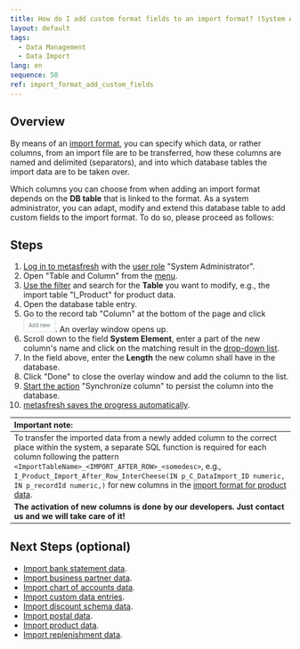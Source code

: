 ```yaml
---
title: How do I add custom format fields to an import format? (System Administrator)
layout: default
tags:
  - Data Management
  - Data Import
lang: en
sequence: 50
ref: import_format_add_custom_fields
---
```


## Overview
By means of an [import format](Add_import_format), you can specify which data, or rather columns, from an import file are to be transferred, how these columns are named and delimited (separators), and into which database tables the import data are to be taken over.

Which columns you can choose from when adding an import format depends on the **DB table** that is linked to the format. As a system administrator, you can adapt, modify and extend this database table to add custom fields to the import format. To do so, please proceed as follows:

## Steps
1. [Log in to metasfresh](Login) with the [user role](NewUserRole) "System Administrator".
1. Open "Table and Column" from the [menu](Menu).
1. [Use the filter](Filtering_function) and search for the **Table** you want to modify, e.g., the import table "I_Product" for product data.
1. Open the database table entry.
1. Go to the record tab "Column" at the bottom of the page and click !["Add new"](assets/Add_New_Button.png). An overlay window opens up.
1. Scroll down to the field **System Element**, enter a part of the new column's name and click on the matching result in the [drop-down list](Keyboard_shortcuts_reference).
1. In the field above, enter the **Length** the new column shall have in the database.
1. Click "Done" to close the overlay window and add the column to the list.
1. [Start the action](StartAction) "Synchronize column" to persist the column into the database.
1. [metasfresh saves the progress automatically](Saveindicator).

| **Important note:** |
| :--- |
| To transfer the imported data from a newly added column to the correct place within the system, a separate SQL function is required for each column following the pattern `<ImportTableName>_<IMPORT_AFTER_ROW>_<somedesc>`, e.g., `I_Product_Import_After_Row_InterCheese(IN p_C_DataImport_ID numeric, IN p_recordId numeric,)` for new columns in the [import format for product data](Import_format_example_product). |
| **The activation of new columns is done by our developers. Just contact us and we will take care of it!** |

## Next Steps (optional)
- [Import bank statement data](Import_bank_statement_data).
- [Import business partner data](Import_bpartner_data).
- [Import chart of accounts data](Import_charts_of_accounts).
- [Import custom data entries](Import_custom_data_entries).
- [Import discount schema data](Import_discount_schema).
- [Import postal data](Import_postal_data).
- [Import product data](Import_product_data).
- [Import replenishment data](Import_replenishment_data).
